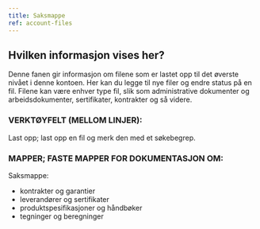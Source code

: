 ```yaml
---
title: Saksmappe
ref: account-files
---
```


## Hvilken informasjon vises her?
Denne fanen gir informasjon om filene som er lastet opp til det øverste nivået i denne kontoen. Her kan du legge til nye filer og endre status på en fil. Filene kan være enhver type fil, slik som administrative dokumenter og arbeidsdokumenter, sertifikater, kontrakter og så videre.

### VERKTØYFELT (MELLOM LINJER):
Last opp; last opp en fil og merk den med et søkebegrep.

### MAPPER; FASTE MAPPER FOR DOKUMENTASJON OM:
Saksmappe:
- kontrakter og garantier
- leverandører og sertifikater
- produktspesifikasjoner og håndbøker
- tegninger og beregninger
